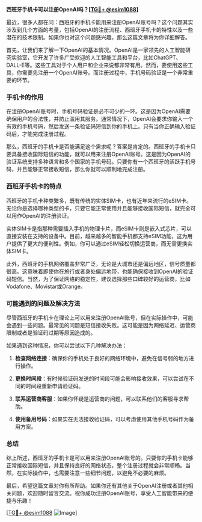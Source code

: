 **西班牙手机卡可以注册OpenAI吗？[[TG💪+ @esim1088](https://t.me/s/esim1088)]**

最近，很多人都在问：西班牙的手机卡能用来注册OpenAI账号吗？这个问题其实涉及到几个方面的考量，包括OpenAI的注册流程、西班牙手机卡的特性以及一些潜在的技术限制。如果你也对这个问题感兴趣，那么这篇文章将为你详细解答。

首先，让我们来了解一下OpenAI的基本情况。OpenAI是一家领先的人工智能研究实验室，它开发了许多广受欢迎的人工智能工具和平台，比如ChatGPT、DALL-E等。这些工具对于个人用户和企业来说都非常有用。然而，要使用这些工具，你需要先注册一个OpenAI账号。而注册过程中，手机号码验证是一个非常重要的环节。

### 手机卡的作用

在注册OpenAI账号时，手机号码验证是必不可少的一环。这是因为OpenAI需要确保用户的合法性，并防止滥用其服务。通常情况下，OpenAI会要求你输入一个有效的手机号码，然后发送一条验证码短信到你的手机上。只有当你正确输入验证码后，才能完成注册过程。

那么，西班牙的手机卡是否能满足这个需求呢？答案是肯定的。西班牙的手机卡只要具备接收国际短信的功能，就可以用来注册OpenAI账号。这是因为OpenAI的验证系统支持多种语言和多个国家的手机号码。只要你有一个西班牙的活跃手机号码，并且能够正常接收短信，那么你就可以顺利地完成注册。

### 西班牙手机卡的特点

西班牙的手机卡种类繁多，既有传统的实体SIM卡，也有近年来流行的eSIM卡。无论你是选择哪种类型的卡，只要它能正常使用并且能够接收国际短信，就完全可以用作OpenAI的注册验证。

实体SIM卡是指那种需要插入手机的物理卡片，而eSIM卡则是嵌入式芯片，可以直接安装在支持的设备中。目前，越来越多的智能手机都支持eSIM功能，这为用户提供了更大的便利性。例如，你可以通过eSIM轻松切换运营商，而无需更换实体SIM卡。

此外，西班牙的手机网络覆盖非常广泛，无论是大城市还是偏远地区，信号质量都很高。这意味着即使你在旅行或者身处偏远地带，也能确保接收到OpenAI的验证码短信。当然，为了保证网络的稳定性，建议选择那些口碑较好的运营商，比如Vodafone、Movistar或Orange。

### 可能遇到的问题及解决方法

尽管西班牙的手机卡在理论上可以用来注册OpenAI账号，但在实际操作中，可能会遇到一些问题。最常见的问题是短信接收失败。这可能是因为网络延迟、运营商限制或者是验证码过期等原因造成的。

如果遇到这种情况，你可以尝试以下几种解决办法：

1. **检查网络连接**：确保你的手机处于良好的网络环境中，避免在信号弱的地方进行操作。
   
2. **更换时间段**：有时候验证码发送的时间段可能会影响接收效果，可以尝试在不同的时间段重新申请验证码。
   
3. **联系运营商客服**：如果你怀疑是运营商的问题，可以联系他们的客服寻求帮助。

4. **使用备用号码**：如果实在无法接收验证码，可以考虑使用其他手机号码作为备用方案。

### 总结

综上所述，西班牙的手机卡是可以用来注册OpenAI账号的。只要你的手机卡能够正常接收国际短信，并且保持良好的网络状态，整个注册过程就会非常顺畅。当然，在实际操作中，也需要注意一些细节问题，以避免不必要的麻烦。

最后，希望这篇文章对你有所帮助。如果你还有其他关于OpenAI注册或者其他相关问题，欢迎随时留言交流。祝你成功注册OpenAI账号，享受人工智能带来的便捷与乐趣！

[[TG💪+ @esim1088](https://t.me/s/esim1088) ![Image](https://i.postimg.cc/4NQfJmqS/Snipaste-2025-05-13-00-14-12.png)]